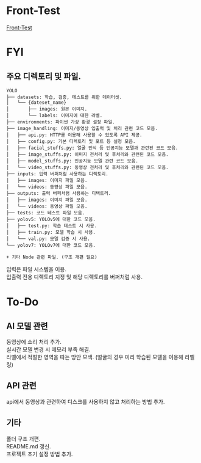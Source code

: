# **Front-Test**
[Front-Test](https://mosaist.github.io/Mosaist/temp/templates/index.html)

# **FYI**
## **주요 디렉토리 및 파일.**
```
YOLO
├── datasets: 학습, 검증, 테스트를 위한 데이터셋.
│   └── {dateset_name}
│       ├── images: 원본 이미지.
│       └── labels: 이미지에 대한 라벨.
├── environments: 파이썬 가상 환경 설정 파일.
├── image_handling: 이미지/동영상 입출력 및 처리 관련 코드 모음.
│   ├── api.py: HTTP를 이용해 사용할 수 있도록 API 제공.
│   ├── config.py: 기본 디렉토리 및 포트 등 설정 모음.
│   ├── facial_stuffs.py: 얼굴 인식 등 인공지능 모델과 관련된 코드 모음.
│   ├── image_stuffs.py: 이미지 전처리 및 후처리와 관련된 코드 모음.
│   ├── model_stuffs.py: 인공지능 모델 관련 코드 모음.
│   └── video_stuffs.py: 동영상 전처리 및 후처리와 관련된 코드 모음.
├── inputs: 입력 버퍼처럼 사용하는 디렉토리.
│   ├── images: 이미지 파일 모음.
│   └── videos: 동영상 파일 모음.
├── outputs: 출력 버퍼처럼 사용하는 디텍토리.
│   ├── images: 이미지 파일 모음.
│   └── videos: 동영상 파일 모음.
├── tests: 코드 테스트 파일 모음.
├── yolov5: YOLOv5에 대한 코드 모음.
│   ├── test.py: 학습 테스트 시 사용.
│   ├── train.py: 모델 학습 시 사용.
│   └── val.py: 모델 검증 시 사용.
└── yolov7: YOLOv7에 대한 코드 모음.

+ 기타 Node 관련 파일. (구조 개편 필요)
```

입력은 파일 시스템을 이용.  
입출력 전용 디렉토리 지정 및 해당 디렉토리를 버퍼처럼 사용.  

# **To-Do**
## AI 모델 관련 
동영상에 소리 처리 추가.  
실시간 모델 변경 시 메모리 부족 해결.  
라벨에서 적절한 영역을 따는 방안 모색. (얼굴의 경우 미리 학습된 모델을 이용해 라벨링)  

## API 관련
api에서 동영상과 관련하여 디스크를 사용하지 않고 처리하는 방법 추가.  

## 기타
폴더 구조 개편.  
README.md 갱신.  
프로젝트 초기 설정 방법 추가.  

